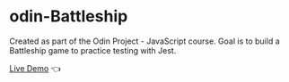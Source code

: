 # odin-Battleship

Created as part of the Odin Project - JavaScript course.
Goal is to build a Battleship game to practice testing with Jest.

[Live Demo](https://isinavarro.github.io/odin-Battleship/) :point_left:
